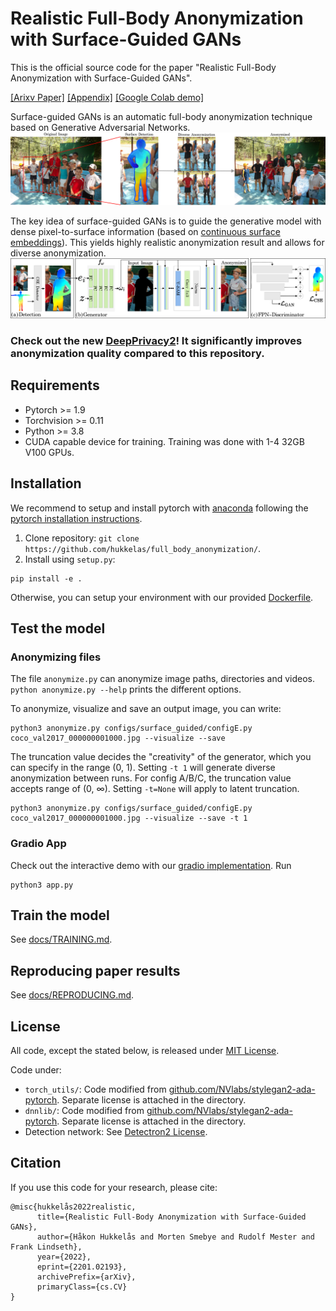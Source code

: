 # Realistic Full-Body Anonymization with Surface-Guided GANs

This is the official source code for the paper "Realistic Full-Body Anonymization with Surface-Guided GANs".

[[Arixv Paper]](https://arxiv.org/abs/2201.02193)
[[Appendix]](https://folk.ntnu.no/haakohu/fba_appendix.pdf)
[[Google Colab demo]](https://colab.research.google.com/drive/10bxR6AOityusLFiTKT9ZUoJ5wMDkvCfe?usp=sharing)

Surface-guided GANs is an automatic full-body anonymization technique based on Generative Adversarial Networks.
![](docs/figures/architecture.jpg)

The key idea of surface-guided GANs is to guide the generative model with dense pixel-to-surface information (based on [continuous surface embeddings](https://arxiv.org/abs/2011.12438)). This yields highly realistic anonymization result and allows for diverse anonymization.
![](docs/figures/method.jpg)


### Check out the new [DeepPrivacy2](https://github.com/hukkelas/deep_privacy2)! It significantly improves anonymization quality compared to this repository.

## Requirements
- Pytorch >= 1.9
- Torchvision >= 0.11
- Python >= 3.8
- CUDA capable device for training. Training was done with 1-4 32GB V100 GPUs.

## Installation

We recommend to setup and install pytorch with [anaconda](https://www.anaconda.com/) following the [pytorch installation instructions](https://pytorch.org/get-started/locally/).

1. Clone repository: `git clone https://github.com/hukkelas/full_body_anonymization/`.
2. Install using `setup.py`:
```
pip install -e .
```

Otherwise, you can setup your environment with our provided [Dockerfile](Dockerfile).


## Test the model


### Anonymizing files
The file `anonymize.py` can anonymize image paths, directories and videos. `python anonymize.py --help` prints the different options.

To anonymize, visualize and save an output image, you can write:
```
python3 anonymize.py configs/surface_guided/configE.py coco_val2017_000000001000.jpg --visualize --save
```
The truncation value decides the "creativity" of the generator, which you can specify in the range (0, 1). Setting `-t 1` will generate diverse anonymization between runs.
For config A/B/C, the truncation value accepts range of (0, $\infty$). Setting `-t=None` will apply to latent truncation.
```
python3 anonymize.py configs/surface_guided/configE.py coco_val2017_000000001000.jpg --visualize --save -t 1
```
### Gradio App
Check out the interactive demo with our [gradio implementation](app.py).
Run
```
python3 app.py
```

## Train the model
See [docs/TRAINING.md](docs/TRAINING.md).

## Reproducing paper results
See [docs/REPRODUCING.md](docs/REPRODUCING.md).


## License
All code, except the stated below, is released under [MIT License](License).

Code under:
- `torch_utils/`: Code modified from [github.com/NVlabs/stylegan2-ada-pytorch](https://github.com/NVlabs/stylegan2-ada-pytorch). Separate license is attached in the directory.
- `dnnlib/`: Code modified from [github.com/NVlabs/stylegan2-ada-pytorch](https://github.com/NVlabs/stylegan2-ada-pytorch). Separate license is attached in the directory.
- Detection network: See [Detectron2 License](https://github.com/facebookresearch/detectron2/blob/main/LICENSE).

## Citation
If you use this code for your research, please cite:
```
@misc{hukkelås2022realistic,
      title={Realistic Full-Body Anonymization with Surface-Guided GANs}, 
      author={Håkon Hukkelås and Morten Smebye and Rudolf Mester and Frank Lindseth},
      year={2022},
      eprint={2201.02193},
      archivePrefix={arXiv},
      primaryClass={cs.CV}
}
